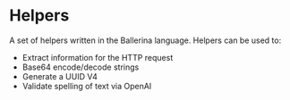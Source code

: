 # Helpers 

A set of helpers written in the Ballerina language. Helpers can be used to:
* Extract information for the HTTP request
* Base64 encode/decode strings
* Generate a UUID V4
* Validate spelling of text via OpenAI